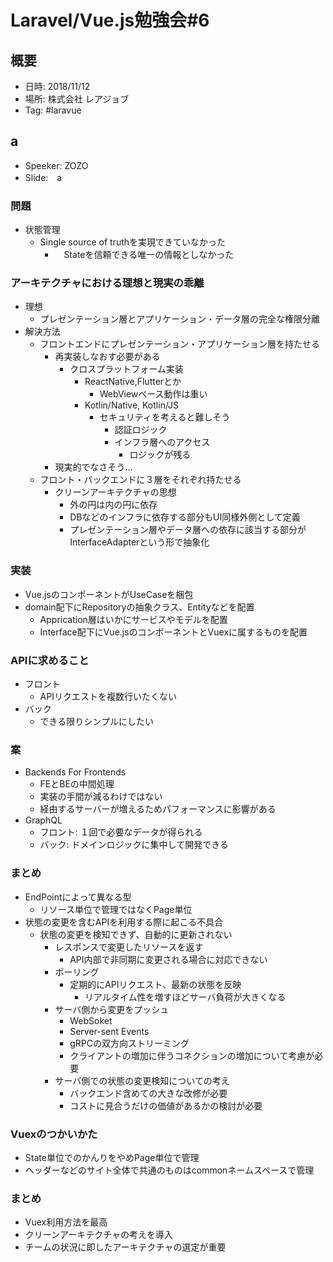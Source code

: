 # Laravel/Vue.js勉強会#6

## 概要
* 日時: 2018/11/12
* 場所: 株式会社 レアジョブ
* Tag: #laravue


## a
* Speeker: ZOZO
* Slide:　a

### 問題
* 状態管理
  - Single source of truthを実現できていなかった
    - 　Stateを信頼できる唯一の情報としなかった

### アーキテクチャにおける理想と現実の乖離
* 理想
  - プレゼンテーション層とアプリケーション・データ層の完全な権限分離
* 解決方法
  - フロントエンドにプレゼンテーション・アプリケーション層を持たせる
    - 再実装しなおす必要がある
      - クロスプラットフォーム実装
        - ReactNative,Flutterとか
          - WebViewベース動作は重い
        - Kotlin/Native, Kotlin/JS
          - セキュリティを考えると難しそう
            - 認証ロジック
            - インフラ層へのアクセス
              - ロジックが残る
    - 現実的でなさそう…
  - フロント・バックエンドに３層をそれぞれ持たせる
    - クリーンアーキテクチャの思想
      - 外の円は内の円に依存
      - DBなどのインフラに依存する部分もUI同様外側として定義
      - プレゼンテーション層やデータ層への依存に該当する部分がInterfaceAdapterという形で抽象化

### 実装
* Vue.jsのコンポーネントがUseCaseを梱包
* domain配下にRepositoryの抽象クラス、Entityなどを配置
  - Apprication層はいかにサービスやモデルを配置
  - Interface配下にVue.jsのコンポーネントとVuexに属するものを配置

### APIに求めること
* フロント
  - APIリクエストを複数行いたくない
* バック
  - できる限りシンプルにしたい

### 案
* Backends For Frontends
  - FEとBEの中間処理
  - 実装の手間が減るわけではない
  - 経由するサーバーが増えるためパフォーマンスに影響がある
* GraphQL
  - フロント: １回で必要なデータが得られる
  - バック: ドメインロジックに集中して開発できる

### まとめ
* EndPointによって異なる型
  - リソース単位で管理ではなくPage単位
* 状態の変更を含むAPIを利用する際に起こる不具合
  - 状態の変更を検知できず、自動的に更新されない
    - レスポンスで変更したリソースを返す
      - API内部で非同期に変更される場合に対応できない
    - ポーリング
      - 定期的にAPIリクエスト、最新の状態を反映
        - リアルタイム性を増すほどサーバ負荷が大きくなる
    - サーバ側から変更をプッシュ
      - WebSoket
      - Server-sent Events
      - gRPCの双方向ストリーミング
      - クライアントの増加に伴うコネクションの増加について考慮が必要
    - サーバ側での状態の変更検知についての考え
      - バックエンド含めての大きな改修が必要
      - コストに見合うだけの価値があるかの検討が必要
### Vuexのつかいかた
* State単位でのかんりをやめPage単位で管理
* ヘッダーなどのサイト全体で共通のものはcommonネームスペースで管理


### まとめ
* Vuex利用方法を最高
* クリーンアーキテクチャの考えを導入
* チームの状況に即したアーキテクチャの選定が重要

